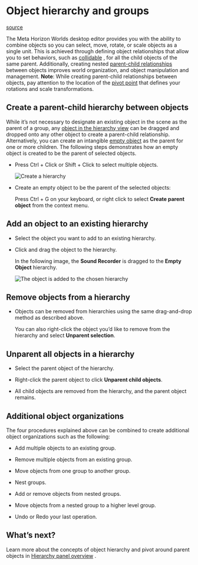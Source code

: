 # Object hierarchy and groups

[source](https://developers.meta.com/horizon-worlds/learn/documentation/desktop-editor/objects/object-grouping)

The Meta Horizon Worlds desktop editor provides you with the ability to combine objects so you can select, move, rotate, or scale objects as a single unit. This is achieved through defining object relationships that allow you to set behaviors, such as [collidable](/horizon-worlds/learn/documentation/performance-best-practices-and-tooling/performance-best-practices/physics-best-practices#collidable-objects) , for all the child objects of the same parent. Additionally, creating nested [parent-child relationships](/horizon-worlds/learn/documentation/desktop-editor/hierarchy-window/hierarchy-window-overview#features) between objects improves world organization, and object manipulation and management. **Note**: While creating parent-child relationships between objects, pay attention to the location of the [pivot point](/horizon-worlds/learn/documentation/desktop-editor/hierarchy-window/hierarchy-window-overview#pivot-around-parent-objects) that defines your rotations and scale transformations.

## Create a parent-child hierarchy between objects

While it’s not necessary to designate an existing object in the scene as the parent of a group, any [object in the hierarchy view](/horizon-worlds/learn/documentation/desktop-editor/hierarchy-window/hierarchy-window-overview#parent-anything-to-anything) can be dragged and dropped onto any other object to create a parent-child relationship. Alternatively, you can create an intangible [empty object](/horizon-worlds/learn/documentation/desktop-editor/hierarchy-window/hierarchy-window-overview#empty-objects) as the parent for one or more children. The following steps demonstrates how an empty object is created to be the parent of selected objects.

*   Press Ctrl + Click or Shift + Click to select multiple objects.
    
    ![Create a hierarchy](https://scontent.flba1-1.fna.fbcdn.net/v/t39.2365-6/486620414_681803087690979_4488656560382183237_n.png?_nc_cat=110&ccb=1-7&_nc_sid=e280be&_nc_ohc=phCAmtVN8bYQ7kNvwGrRkfA&_nc_oc=AdnXGn4JZYsMiJBXymfCYtFBjbFx2ZrRmukV0i1hxBqbF0U_LHvHIuJmpPrqCvsw2Mc&_nc_zt=14&_nc_ht=scontent.flba1-1.fna&_nc_gid=AnqWoAu0TktRP-aVcAIJvg&oh=00_AfThIMOTS9ppH8hw3Qsuattvxu2clBxneZvV2UNlVSPzZw&oe=689BBD02)
    

*   Create an empty object to be the parent of the selected objects:
    
    Press Ctrl + G on your keyboard, or right click to select **Create parent object** from the context menu.
    

## Add an object to an existing hierarchy

*   Select the object you want to add to an existing hierarchy.
    

*   Click and drag the object to the hierarchy.
    
    In the following image, the **Sound Recorder** is dragged to the **Empty Object** hierarchy.
    
    ![The object is added to the chosen hierarchy](https://scontent.flba1-1.fna.fbcdn.net/v/t39.2365-6/486610726_681803084357646_8044919782849029886_n.png?_nc_cat=103&ccb=1-7&_nc_sid=e280be&_nc_ohc=ZGrtM2RNhI4Q7kNvwHjIuLP&_nc_oc=AdnzZS7fxlAhBacQpaE8TMzRXYz9_R5UsYU4ilq596yEXakS1goO3U628enCOC0mwc0&_nc_zt=14&_nc_ht=scontent.flba1-1.fna&_nc_gid=AnqWoAu0TktRP-aVcAIJvg&oh=00_AfRahDksuSRGObY6II_vMVXXpZzAU0TMaQPGgU2yk3FrrA&oe=689B943A)
    

## Remove objects from a hierarchy

*   Objects can be removed from hierarchies using the same drag-and-drop method as described above.
    
    You can also right-click the object you’d like to remove from the hierarchy and select **Unparent selection**.
    

## Unparent all objects in a hierarchy

*   Select the parent object of the hierarchy.
    

*   Right-click the parent object to click **Unparent child objects**.
    

*   All child objects are removed from the hierarchy, and the parent object remains.
    

## Additional object organizations

The four procedures explained above can be combined to create additional object organizations such as the following:

*   Add multiple objects to an existing group.

*   Remove multiple objects from an existing group.

*   Move objects from one group to another group.

*   Nest groups.

*   Add or remove objects from nested groups.

*   Move objects from a nested group to a higher level group.

*   Undo or Redo your last operation.

## What’s next?

Learn more about the concepts of object hierarchy and pivot around parent objects in [Hierarchy panel overview](/horizon-worlds/learn/documentation/desktop-editor/hierarchy-window/hierarchy-window-overview) .

 

 

 

 

 

 

 

 

 

 

 

 

 

 

 

 

 

 

 

 

 

 

 

 

 

 

 

 

 

 

 

 

 

 

 

 

 

 

 

 

 

 

 

 

 

 

 

 